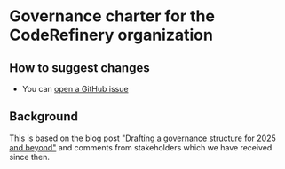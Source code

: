 # Governance charter for the CodeRefinery organization


## How to suggest changes

- You can [open a GitHub issue](https://github.com/coderefinery/governance-charter/issues)


## Background

This is based on the blog post
["Drafting a governance structure for 2025 and beyond"](https://coderefinery.org/blog/2024/04/19/drafting-a-governance/) and
comments from stakeholders which we have received since then.
